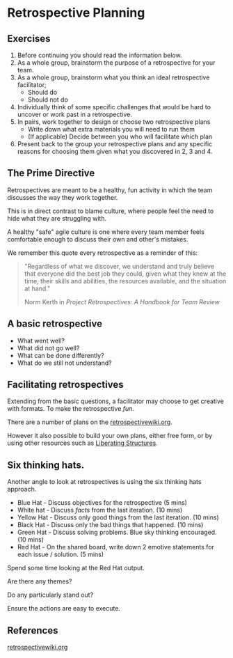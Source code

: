 # Retrospective Planning

## Exercises

1. Before continuing you should read the information below.
2. As a whole group, brainstorm the purpose of a retrospective for your team.
3. As a whole group, brainstorm what you think an ideal retrospective facilitator;
    - Should do
    - Should not do
4. Individually think of some specific challenges that would be hard to uncover or work past in a retrospective.
5. In pairs, work together to design or choose two retrospective plans
    - Write down what extra materials you will need to run them
    - (If applicable) Decide between you who will facilitate which plan
6. Present back to the group your retrospective plans and any specific reasons for choosing them given what you discovered in 2, 3 and 4.

## The Prime Directive

Retrospectives are meant to be a healthy,
fun activity in which the team discusses the way they work together.

This is in direct contrast to blame culture,
where people feel the need to hide what they are struggling with. 

A healthy "safe" agile culture is one where every team member feels comfortable
enough to discuss their own and other's mistakes.

We remember this quote every retrospective as a reminder of this:

> "Regardless of what we discover, 
> we understand and truly believe that everyone did the best job they could, 
> given what they knew at the time, 
> their skills and abilities, 
> the resources available, 
> and the situation at hand." 
>
> Norm Kerth in _Project Retrospectives: A Handbook for Team Review_

## A basic retrospective

* What went well?
* What did not go well?
* What can be done differently?
* What do we still not understand?

## Facilitating retrospectives

Extending from the basic questions, a facilitator may choose to get creative 
with formats. To make the retrospective _fun_.

There are a number of plans on the [retrospectivewiki.org](http://retrospectivewiki.org/index.php?title=Retrospective_Plans).

However it also possible to build your own plans, either free form, or by using other resources such as [Liberating Structures](http://liberatingstructures.com).

## Six thinking hats.

Another angle to look at retrospectives is using the six thinking hats approach.

* Blue Hat - Discuss objectives for the retrospective (5 mins)
* White hat - Discuss _facts_ from the last iteration. (10 mins)
* Yellow Hat - Discuss only good things from the last iteration. (10 mins)
* Black Hat - Discuss only the bad things that happened. (10 mins)
* Green Hat - Discuss solving problems. Blue sky thinking encouraged. (10 mins)
* Red Hat - On the shared board, write down 2 emotive statements for each issue / solution. (5 mins)

Spend some time looking at the Red Hat output. 

Are there any themes? 

Do any particularly stand out? 

Ensure the actions are easy to execute. 

## References

[retrospectivewiki.org](http://retrospectivewiki.org)
